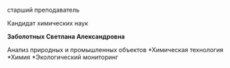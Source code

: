 старший преподаватель

Кандидат химических наук

**Заболотных Светлана Александровна**

Анализ природных и промышленных объектов
	*Химическая технология
	*Химия
	*Экологический мониторинг